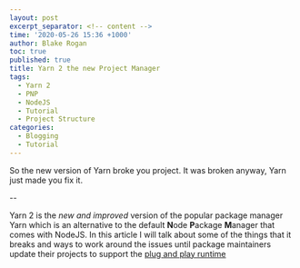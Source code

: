 ```yaml
---
layout: post
excerpt_separator: <!-- content -->
time: '2020-05-26 15:36 +1000'
author: Blake Rogan
toc: true
published: true
title: Yarn 2 the new Project Manager
tags:
  - Yarn 2
  - PNP
  - NodeJS
  - Tutorial
  - Project Structure
categories:
  - Blogging
  - Tutorial
---
```

So the new version of Yarn broke you project. It was broken anyway, Yarn just made you fix it.

<!-- content -->

--

Yarn 2 is the *new and improved* version of the popular package manager Yarn which is an alternative to the default **N**ode **P**ackage **M**anager that comes with NodeJS. In this article I will talk about some of the things that it breaks and ways to work around the issues until package maintainers update their projects to support the [plug and play runtime](pnp_runtime)





[pnp_runtime]: https://yarnpkg.com/features/pnp